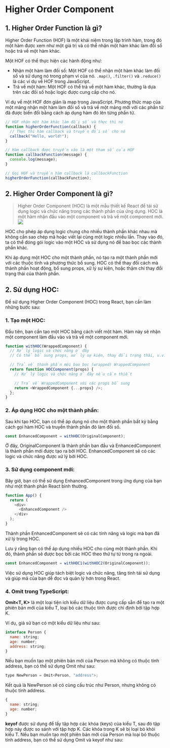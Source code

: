 # Higher Order Component

## 1. Higher Order Function là gì?

Higher Order Function (HOF) là một khái niệm trong lập trình hàm, trong đó một hàm được xem như một giá trị và có thể nhận một hàm khác làm đối số hoặc trả về một hàm khác.

Một HOF có thể thực hiện các hành động như:

- Nhận một hàm làm đối số: Một HOF có thể nhận một hàm khác làm đối số và sử dụng nó trong phạm vi của nó. `.map()`, `.filter()` và `.reduce()` là các ví dụ về HOF trong JavaScript.
- Trả về một hàm: Một HOF có thể trả về một hàm khác, thường là dựa trên các đối số hoặc logic được cung cấp cho nó.

Ví dụ về một HOF đơn giản là map trong JavaScript. Phương thức map của một mảng nhận một hàm làm đối số và trả về một mảng mới với các phần tử đã được biến đổi bằng cách áp dụng hàm đó lên từng phần tử.

```js
// HOF nhận một hàm khác làm đối số và thực thi nó
function higherOrderFunction(callback) {
  // Thực thi hàm callback và truyền đối số cho nó
  callback("Hello, world!");
}

// Hàm callback được truyền vào là một tham số của HOF
function callbackFunction(message) {
  console.log(message);
}

// Gọi HOF và truyền hàm callback là callbackFunction
higherOrderFunction(callbackFunction);
```

## 2. Higher Order Component là gì?

> Higher Order Component (HOC) là một mẫu thiết kế React để tái sử dụng logic và chức năng trong các thành phần của ứng dụng. HOC là một hàm nhận đầu vào một component và trả về một component mới.
> ![](https://www.developerway.com/assets/higher-order-components/example.png)

HOC cho phép áp dụng logic chung cho nhiều thành phần khác nhau mà không cần sao chép mã hoặc viết lại cùng một logic nhiều lần. Thay vào đó, ta có thể đóng gói logic vào một HOC và sử dụng nó để bao bọc các thành phần khác.

Khi áp dụng một HOC cho một thành phần, nó tạo ra một thành phần mới với các thuộc tính và phương thức bổ sung. HOC có thể thay đổi cách mà thành phần hoạt động, bổ sung props, xử lý sự kiện, hoặc thậm chí thay đổi trạng thái của thành phần.

## 2. Sử dụng HOC:

Để sử dụng Higher Order Component (HOC) trong React, bạn cần làm những bước sau:

### 1. Tạo một HOC:

Đầu tiên, bạn cần tạo một HOC bằng cách viết một hàm. Hàm này sẽ nhận một component làm đầu vào và trả về một component mới.

```js
function withHOC(WrappedComponent) {
  // Xử lý logic và chức năng ở đây
  // Có thể bổ sung props, xử lý sự kiện, thay đổi trạng thái, v.v.

  // Trả về thành phần mới bao bọc (wrapped) WrappedComponent
  return function HOCComponent(props) {
    // Xử lý logic và chức năng ở đây nếu cần thiết

    // Trả về WrappedComponent với các props bổ sung
    return <WrappedComponent {...props} />;
  };
}
```

### 2. Áp dụng HOC cho một thành phần:

Sau khi tạo HOC, bạn có thể áp dụng nó cho một thành phần bất kỳ bằng cách gọi hàm HOC và truyền thành phần đó làm đối số.

```js
const EnhancedComponent = withHOC(OriginalComponent);
```

Ở đây, OriginalComponent là thành phần ban đầu và EnhancedComponent là thành phần mới được tạo ra bởi HOC. EnhancedComponent sẽ có các logic và chức năng được xử lý bởi HOC.

### 3. Sử dụng component mới:

Bây giờ, bạn có thể sử dụng EnhancedComponent trong ứng dụng của bạn như một thành phần React bình thường.

```js
function App() {
  return (
    <div>
      <EnhancedComponent />
    </div>
  );
}
```

Thành phần EnhancedComponent sẽ có các tính năng và logic mà bạn đã xử lý trong HOC.

Lưu ý rằng bạn có thể áp dụng nhiều HOC cho cùng một thành phần. Khi đó, thành phần sẽ được bọc bởi các HOC theo thứ tự từ trong ra ngoài.

```js
const EnhancedComponent = withHOC1(withHOC2(OriginalComponent));
```

Việc sử dụng HOC giúp tách biệt logic và chức năng, tăng tính tái sử dụng và giúp mã của bạn dễ đọc và quản lý hơn trong React.

### 4. Omit trong TypeScript:

**Omit<T, K>** là một loại tiện ích kiểu dữ liệu được cung cấp sẵn để tạo ra một phiên bản mới của kiểu T, loại bỏ các thuộc tính được chỉ định bởi tập hợp K.

Ví dụ, giả sử bạn có một kiểu dữ liệu như sau:

```js
interface Person {
  name: string;
  age: number;
  address: string;
}
```

Nếu bạn muốn tạo một phiên bản mới của Person mà không có thuộc tính address, bạn có thể sử dụng Omit như sau:

```js
type NewPerson = Omit<Person, "address">;
```

Kết quả là NewPerson sẽ có cùng cấu trúc như Person, nhưng không có thuộc tính address.

```js
{
  name: string;
  age: number;
}
```

**keyof** được sử dụng để lấy tập hợp các khóa (keys) của kiểu T, sau đó tập hợp này được so sánh với tập hợp K. Các khóa trong K sẽ bị loại bỏ khỏi kiểu T.
Nếu bạn muốn tạo một phiên bản mới của Person mà loại bỏ thuộc tính address, bạn có thể sử dụng Omit và keyof như sau:
